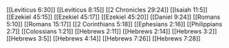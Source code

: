 [[Leviticus 6:30]]
[[Leviticus 8:15]]
[[2 Chronicles 29:24]]
[[Isaiah 11:5]]
[[Ezekiel 45:15]]
[[Ezekiel 45:17]]
[[Ezekiel 45:20]]
[[Daniel 9:24]]
[[Romans 5:10]]
[[Romans 15:17]]
[[2 Corinthians 5:18]]
[[Ephesians 2:16]]
[[Philippians 2:7]]
[[Colossians 1:21]]
[[Hebrews 2:11]]
[[Hebrews 2:14]]
[[Hebrews 3:2]]
[[Hebrews 3:5]]
[[Hebrews 4:14]]
[[Hebrews 7:26]]
[[Hebrews 7:28]]
